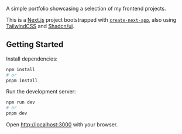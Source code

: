 A simple portfolio showcasing a selection of my frontend projects.

This is a [Next.js](https://nextjs.org/) project bootstrapped with [`create-next-app`](https://nextjs.org/docs/app/api-reference/cli/create-next-app),
also using [TailwindCSS](https://tailwindcss.com/) and [Shadcn/ui](https://ui.shadcn.com/).

## Getting Started

Install dependencies:

```bash
npm install
# or
pnpm install
```

Run the development server:

```bash
npm run dev
# or
pnpm dev
```

Open [http://localhost:3000](http://localhost:3000) with your browser.
